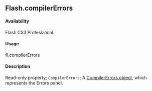 ## Flash.compilerErrors

#### Availability

Flash CS3 Professional.

#### Usage

fl.compilerErrors

#### Description

Read-only property; `CompilerErrors`; A [CompilerErrors object](../CompilerErrors_object/CompilerErrors_summary.md), which represents the Errors panel.
